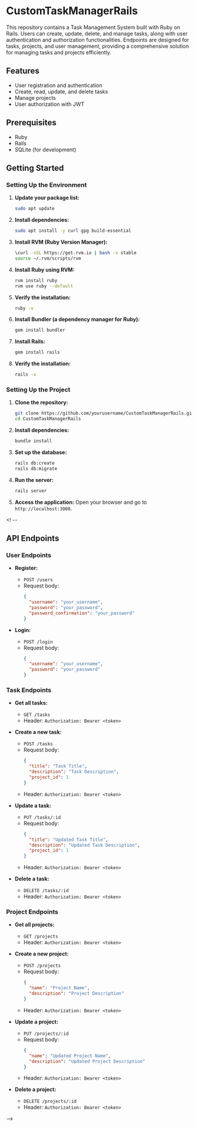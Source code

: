 # CustomTaskManagerRails

This repository contains a Task Management System built with Ruby on Rails. Users can create, update, delete, and manage tasks, along with user authentication and authorization functionalities. Endpoints are designed for tasks, projects, and user management, providing a comprehensive solution for managing tasks and projects efficiently.

## Features

- User registration and authentication
- Create, read, update, and delete tasks
- Manage projects
- User authorization with JWT

## Prerequisites

- Ruby
- Rails
- SQLite (for development)

## Getting Started

### Setting Up the Environment

1. **Update your package list:**
   ```sh
   sudo apt update
   ```

2. **Install dependencies:**
   ```sh
   sudo apt install -y curl gpg build-essential
   ```

3. **Install RVM (Ruby Version Manager):**
   ```sh
   \curl -sSL https://get.rvm.io | bash -s stable
   source ~/.rvm/scripts/rvm
   ```

4. **Install Ruby using RVM:**
   ```sh
   rvm install ruby
   rvm use ruby --default
   ```

5. **Verify the installation:**
   ```sh
   ruby -v
   ```

6. **Install Bundler (a dependency manager for Ruby):**
   ```sh
   gem install bundler
   ```

7. **Install Rails:**
   ```sh
   gem install rails
   ```

8. **Verify the installation:**
   ```sh
   rails -v
   ```

### Setting Up the Project

1. **Clone the repository:**
   ```sh
   git clone https://github.com/yourusername/CustomTaskManagerRails.git
   cd CustomTaskManagerRails
   ```

2. **Install dependencies:**
   ```sh
   bundle install
   ```

3. **Set up the database:**
   ```sh
   rails db:create
   rails db:migrate
   ```

4. **Run the server:**
   ```sh
   rails server
   ```

5. **Access the application:**
   Open your browser and go to `http://localhost:3000`.

<! --

## API Endpoints

### User Endpoints

- **Register:**
  - `POST /users`
  - Request body:
    ```json
    {
      "username": "your_username",
      "password": "your_password",
      "password_confirmation": "your_password"
    }
    ```

- **Login:**
  - `POST /login`
  - Request body:
    ```json
    {
      "username": "your_username",
      "password": "your_password"
    }
    ```

### Task Endpoints

- **Get all tasks:**
  - `GET /tasks`
  - Header: `Authorization: Bearer <token>`

- **Create a new task:**
  - `POST /tasks`
  - Request body:
    ```json
    {
      "title": "Task Title",
      "description": "Task Description",
      "project_id": 1
    }
    ```
  - Header: `Authorization: Bearer <token>`

- **Update a task:**
  - `PUT /tasks/:id`
  - Request body:
    ```json
    {
      "title": "Updated Task Title",
      "description": "Updated Task Description",
      "project_id": 1
    }
    ```
  - Header: `Authorization: Bearer <token>`

- **Delete a task:**
  - `DELETE /tasks/:id`
  - Header: `Authorization: Bearer <token>`

### Project Endpoints

- **Get all projects:**
  - `GET /projects`
  - Header: `Authorization: Bearer <token>`

- **Create a new project:**
  - `POST /projects`
  - Request body:
    ```json
    {
      "name": "Project Name",
      "description": "Project Description"
    }
    ```
  - Header: `Authorization: Bearer <token>`

- **Update a project:**
  - `PUT /projects/:id`
  - Request body:
    ```json
    {
      "name": "Updated Project Name",
      "description": "Updated Project Description"
    }
    ```
  - Header: `Authorization: Bearer <token>`

- **Delete a project:**
  - `DELETE /projects/:id`
  - Header: `Authorization: Bearer <token>`

-->
